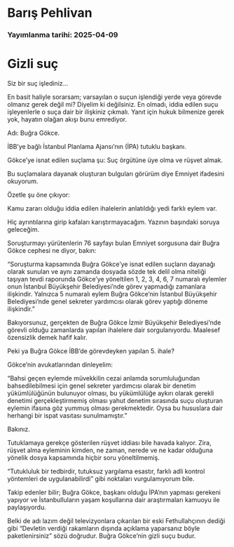 # Barış Pehlivan

### Yayımlanma tarihi: 2025-04-09

# Gizli suç

Siz bir suç işlediniz...

En basit haliyle sorarsam; varsayılan o suçun işlendiği yerde veya görevde olmanız gerek değil mi? Diyelim ki değilsiniz. En olmadı, iddia edilen suçu işleyenlerle o suça dair bir ilişkiniz çıkmalı. Yanıt için hukuk bilmenize gerek yok, hayatın olağan akışı bunu emrediyor.

Adı: Buğra Gökce.

İBB’ye bağlı İstanbul Planlama Ajansı’nın (İPA) tutuklu başkanı.

Gökce’ye isnat edilen suçlama şu: Suç örgütüne üye olma ve rüşvet almak.

Bu suçlamalara dayanak oluşturan bulguları görürüm diye Emniyet ifadesini okuyorum.

Özetle şu öne çıkıyor:

Kamu zararı olduğu iddia edilen ihalelerin anlatıldığı yedi farklı eylem var.

Hiç ayrıntılarına girip kafaları karıştırmayacağım. Yazının başındaki soruya geleceğim.

Soruşturmayı yürütenlerin 76 sayfayı bulan Emniyet sorgusuna dair Buğra Gökce cephesi ne diyor, bakın:

“Soruşturma kapsamında Buğra Gökce’ye isnat edilen suçların dayanağı olarak sunulan ve aynı zamanda dosyada sözde tek delil olma niteliği taşıyan tevdi raporunda Gökce’ye yöneltilen 1, 2, 3, 4, 6, 7 numaralı eylemler onun İstanbul Büyükşehir Belediyesi’nde görev yapmadığı zamanlara ilişkindir. Yalnızca 5 numaralı eylem Buğra Gökce’nin İstanbul Büyükşehir Belediyesi’nde genel sekreter yardımcısı olarak görev yaptığı döneme ilişkindir.”

Bakıyorsunuz, gerçekten de Buğra Gökce İzmir Büyükşehir Belediyesi’nde görevli olduğu zamanlarda yapılan ihalelere dair sorgulanıyordu. Maalesef özensizlik demek hafif kalır.

Peki ya Buğra Gökce İBB’de görevdeyken yapılan 5. ihale?

Gökce’nin avukatlarından dinleyelim:

“Bahsi geçen eylemde müvekkilin cezai anlamda sorumluluğundan bahsedilebilmesi için genel sekreter yardımcısı olarak bir denetim yükümlülüğünün bulunuyor olması, bu yükümlülüğe aykırı olarak gerekli denetimi gerçekleştirmemiş olması yahut denetim sırasında suçu oluşturan eylemin ifasına göz yummuş olması gerekmektedir. Oysa bu hususlara dair herhangi bir ispat vasıtası sunulmamıştır.”

Bakınız.

Tutuklamaya gerekçe gösterilen rüşvet iddiası bile havada kalıyor. Zira, rüşvet alma eyleminin kimden, ne zaman, nerede ve ne kadar olduğuna yönelik dosya kapsamında hiçbir soru yöneltilmemiş.

“Tutukluluk bir tedbirdir, tutuksuz yargılama esastır, farklı adli kontrol yöntemleri de uygulanabilirdi” gibi noktaları vurgulamıyorum bile.

Takip edenler bilir; Buğra Gökce, başkanı olduğu İPA’nın yapması gerekeni yapıyor ve İstanbulluların yaşam koşullarına dair araştırmaları kamuoyu ile paylaşıyordu.

Belki de adı lazım değil televizyonlara çıkarılan bir eski Fethullahçının dediği gibi “Devletin verdiği rakamların dışında açıklama yaparsanız böyle paketlenirsiniz” sözü doğrudur. Buğra Gökce’nin gizli suçu budur.

